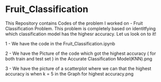 # Fruit_Classification
This Repository contains Codes of the problem I worked on - Fruit Classification Problem.
This problem is completely based on identitfying which classification model has the highesr accuracy.
Let us look on to it!

1 - We have the code in the Fruit_Classification.ipynb

2 - We have the Picture of the code which got the highest accuracy ( for both train and test set ) in the Accurate Classification Model(KNN).png

3 - We have the picture of a scatterplot where we can that the highest accuracy is when k = 5 in the Graph for highest accuracy.png
